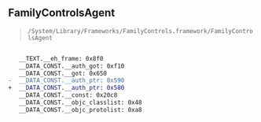 ## FamilyControlsAgent

> `/System/Library/Frameworks/FamilyControls.framework/FamilyControlsAgent`

```diff

   __TEXT.__eh_frame: 0x8f0
   __DATA_CONST.__auth_got: 0xf10
   __DATA_CONST.__got: 0x650
-  __DATA_CONST.__auth_ptr: 0x590
+  __DATA_CONST.__auth_ptr: 0x580
   __DATA_CONST.__const: 0x20c8
   __DATA_CONST.__objc_classlist: 0x48
   __DATA_CONST.__objc_protolist: 0xa8

```
